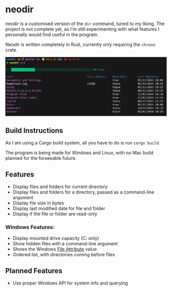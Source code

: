# neodir
neodir is a customised version of the `dir` command, tuned to my liking. The project is not complete yet, as I'm still experimenting with what features I personally would find useful in the program.

Neodir is written completely in Rust, currently only requiring the `chrono` crate.

![Showcase](images/showcase.png)

## Build Instructions
As I am using a Cargo build system, all you have to do is run `cargo build`.

The program is being made for Windows and Linux, with no Mac build planned for the forseeable future.

## Features
<!--### General Features:-->
- Display files and folders for current directory
- Display files and folders for a directory, passed as a command-line argument
- Display file size in bytes
- Display last modified date for file and folder
- Display if the file or folder are read-only

### Windows Features:
- Display mounted drive capacity (C: only)
- Show hidden files with a command-line argument
- Shows the Windows [File Attribute](https://learn.microsoft.com/en-us/windows/win32/fileio/file-attribute-constants) value
- Ordered list, with directories coming before files
<!--
### Linux Features:
- ![Tux](https://skillicons.dev/icons?i=linux)
-->

## Planned Features
- Use proper Windows API for system info and querying